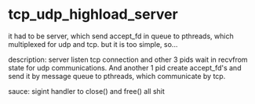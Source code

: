 # tcp_udp_highload_server
it had to be server, which send accept_fd in queue to pthreads, which multiplexed for udp and tcp.
but it is too simple, so...

description: server listen tcp connection and other 3 pids wait in recvfrom state for udp communications. And another 1 pid create accept_fd's and send it by message queue to pthreads, which communicate by tcp.

sauce:
  sigint handler to close() and free() all shit
